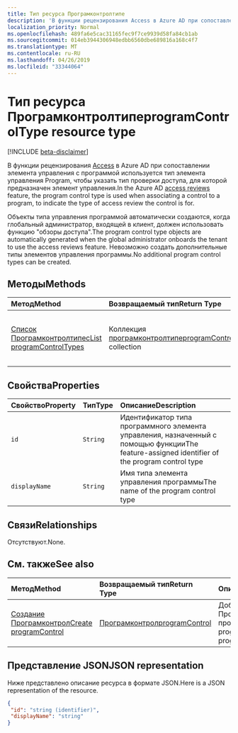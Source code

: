 ```yaml
---
title: Тип ресурса Програмконтролтипе
description: 'В функции рецензирования Access в Azure AD при сопоставлении элемента управления с программой используется тип элемента управления Program, чтобы указать тип проверки доступа, для которой предназначен элемент управления.  '
localization_priority: Normal
ms.openlocfilehash: 489fa6e5cac31165fec9f7ce9939d58fa84cb1ab
ms.sourcegitcommit: 014eb3944306948edbb6560dbe689816a168c4f7
ms.translationtype: MT
ms.contentlocale: ru-RU
ms.lasthandoff: 04/26/2019
ms.locfileid: "33344064"
---
```

# <a name="programcontroltype-resource-type"></a><span data-ttu-id="bf6b2-103">Тип ресурса Програмконтролтипе</span><span class="sxs-lookup"><span data-stu-id="bf6b2-103">programControlType resource type</span></span>

[!INCLUDE [beta-disclaimer](../../includes/beta-disclaimer.md)]

<span data-ttu-id="bf6b2-104">В функции рецензирования [Access](accessreviews-root.md) в Azure AD при сопоставлении элемента управления с программой используется тип элемента управления Program, чтобы указать тип проверки доступа, для которой предназначен элемент управления.</span><span class="sxs-lookup"><span data-stu-id="bf6b2-104">In the Azure AD [access reviews](accessreviews-root.md) feature, the program control type is used when associating a control to a program, to indicate the type of access review the control is for.</span></span>  

<span data-ttu-id="bf6b2-105">Объекты типа управления программой автоматически создаются, когда глобальный администратор, входящей в клиент, должен использовать функцию "обзоры доступа".</span><span class="sxs-lookup"><span data-stu-id="bf6b2-105">The program control type objects are automatically generated when the global administrator onboards the tenant to use the access reviews feature.</span></span>  <span data-ttu-id="bf6b2-106">Невозможно создать дополнительные типы элементов управления программы.</span><span class="sxs-lookup"><span data-stu-id="bf6b2-106">No additional program control types can be created.</span></span>


## <a name="methods"></a><span data-ttu-id="bf6b2-107">Методы</span><span class="sxs-lookup"><span data-stu-id="bf6b2-107">Methods</span></span>

| <span data-ttu-id="bf6b2-108">Метод</span><span class="sxs-lookup"><span data-stu-id="bf6b2-108">Method</span></span>           | <span data-ttu-id="bf6b2-109">Возвращаемый тип</span><span class="sxs-lookup"><span data-stu-id="bf6b2-109">Return Type</span></span>    |<span data-ttu-id="bf6b2-110">Описание</span><span class="sxs-lookup"><span data-stu-id="bf6b2-110">Description</span></span>|
|:---------------|:--------|:----------|
|[<span data-ttu-id="bf6b2-111">Список Програмконтролтипес</span><span class="sxs-lookup"><span data-stu-id="bf6b2-111">List programControlTypes</span></span>](../api/programcontroltype-list.md) | <span data-ttu-id="bf6b2-112">Коллекция [програмконтролтипе](programcontroltype.md)</span><span class="sxs-lookup"><span data-stu-id="bf6b2-112">[programControlType](programcontroltype.md) collection</span></span>| <span data-ttu-id="bf6b2-113">Список типов элементов управления программы.</span><span class="sxs-lookup"><span data-stu-id="bf6b2-113">List program control types.</span></span> |

## <a name="properties"></a><span data-ttu-id="bf6b2-114">Свойства</span><span class="sxs-lookup"><span data-stu-id="bf6b2-114">Properties</span></span>
| <span data-ttu-id="bf6b2-115">Свойство</span><span class="sxs-lookup"><span data-stu-id="bf6b2-115">Property</span></span>     | <span data-ttu-id="bf6b2-116">Тип</span><span class="sxs-lookup"><span data-stu-id="bf6b2-116">Type</span></span>   |<span data-ttu-id="bf6b2-117">Описание</span><span class="sxs-lookup"><span data-stu-id="bf6b2-117">Description</span></span>|
|:---------------|:--------|:----------|
| `id`                     |`String`                | <span data-ttu-id="bf6b2-118">Идентификатор типа программного элемента управления, назначенный с помощью функции</span><span class="sxs-lookup"><span data-stu-id="bf6b2-118">The feature-assigned identifier of the program control type</span></span>                                      |
| `displayName`            |`String`                | <span data-ttu-id="bf6b2-119">Имя типа элемента управления программы</span><span class="sxs-lookup"><span data-stu-id="bf6b2-119">The name of the program control type</span></span>                                                             |


## <a name="relationships"></a><span data-ttu-id="bf6b2-120">Связи</span><span class="sxs-lookup"><span data-stu-id="bf6b2-120">Relationships</span></span>

<span data-ttu-id="bf6b2-121">Отсутствуют.</span><span class="sxs-lookup"><span data-stu-id="bf6b2-121">None.</span></span>


## <a name="see-also"></a><span data-ttu-id="bf6b2-122">См. также</span><span class="sxs-lookup"><span data-stu-id="bf6b2-122">See also</span></span>

| <span data-ttu-id="bf6b2-123">Метод</span><span class="sxs-lookup"><span data-stu-id="bf6b2-123">Method</span></span>           | <span data-ttu-id="bf6b2-124">Возвращаемый тип</span><span class="sxs-lookup"><span data-stu-id="bf6b2-124">Return Type</span></span>    |<span data-ttu-id="bf6b2-125">Описание</span><span class="sxs-lookup"><span data-stu-id="bf6b2-125">Description</span></span>|
|:---------------|:--------|:----------|
|[<span data-ttu-id="bf6b2-126">Создание Програмконтрол</span><span class="sxs-lookup"><span data-stu-id="bf6b2-126">Create programControl</span></span>](../api/programcontrol-create.md) |     [<span data-ttu-id="bf6b2-127">Програмконтрол</span><span class="sxs-lookup"><span data-stu-id="bf6b2-127">programControl</span></span>](programcontrol.md) |   <span data-ttu-id="bf6b2-128">Добавление Програмконтрол в программу.</span><span class="sxs-lookup"><span data-stu-id="bf6b2-128">Add a programControl to a program.</span></span>|


## <a name="json-representation"></a><span data-ttu-id="bf6b2-129">Представление JSON</span><span class="sxs-lookup"><span data-stu-id="bf6b2-129">JSON representation</span></span>

<span data-ttu-id="bf6b2-130">Ниже представлено описание ресурса в формате JSON.</span><span class="sxs-lookup"><span data-stu-id="bf6b2-130">Here is a JSON representation of the resource.</span></span>

<!-- {
  "blockType": "resource",
  "optionalProperties": [

  ],
  "@odata.type": "microsoft.graph.programControlType"
}-->

```json
{
 "id": "string (identifier)",
 "displayName": "string"
}

```

<!--
{
  "type": "#page.annotation",
  "description": "programControlType resource",
  "keywords": "",
  "section": "documentation",
  "tocPath": "",
  "suppressions": []
}
-->
